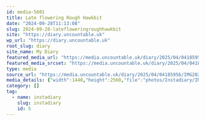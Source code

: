 ```yaml
---
id: media-5601
title: Late flowering Rough Hawkbit
date: "2024-09-28T11:13:08"
slug: 2024-09-28-latefloweringroughhawkbit
site: "https://diary.uncountable.uk"
wp_url: "https://diary.uncountable.uk"
root_slug: diary
site_name: My Diary
featured_media_url: "https://media.uncountable.uk/diary/2025/04/04185956/IMG20240928121308-scaled.webp"
featured_media_srcset: "https://media.uncountable.uk/diary/2025/04/04185956/IMG20240928121308-169x300.webp 169w, https://media.uncountable.uk/diary/2025/04/04185956/IMG20240928121308-576x1024.webp 576w, https://media.uncountable.uk/diary/2025/04/04185956/IMG20240928121308-150x150.webp 150w, https://media.uncountable.uk/diary/2025/04/04185956/IMG20240928121308-360x640.webp 360w, https://media.uncountable.uk/diary/2025/04/04185956/IMG20240928121308-scaled.webp 1440w"
type: media
source_url: "https://media.uncountable.uk/diary/2025/04/04185956/IMG20240928121308-scaled.webp"
media_details: {"width":1440,"height":2560,"file":"photos/Instadiary/IMG20240928121308-scaled.webp","filesize":183316,"sizes":{"medium":{"file":"IMG20240928121308-169x300.webp","width":169,"height":300,"filesize":8192,"mime_type":"image/webp","source_url":"https://media.uncountable.uk/diary/2025/04/04185956/IMG20240928121308-169x300.webp"},"large":{"file":"IMG20240928121308-576x1024.webp","width":576,"height":1024,"filesize":53544,"mime_type":"image/webp","source_url":"https://media.uncountable.uk/diary/2025/04/04185956/IMG20240928121308-576x1024.webp"},"thumbnail":{"file":"IMG20240928121308-150x150.webp","width":150,"height":150,"filesize":4572,"mime_type":"image/webp","source_url":"https://media.uncountable.uk/diary/2025/04/04185956/IMG20240928121308-150x150.webp"},"mobwidth":{"file":"IMG20240928121308-360x640.webp","width":360,"height":640,"filesize":23992,"mime_type":"image/webp","source_url":"https://media.uncountable.uk/diary/2025/04/04185956/IMG20240928121308-360x640.webp"},"full":{"file":"IMG20240928121308-scaled.webp","width":1440,"height":2560,"mime_type":"image/webp","source_url":"https://media.uncountable.uk/diary/2025/04/04185956/IMG20240928121308-scaled.webp"}},"image_meta":{"aperture":"0","credit":"","camera":"","caption":"","created_timestamp":"0","copyright":"","focal_length":"0","iso":"0","shutter_speed":"0","title":"","orientation":"0","keywords":[]},"original_image":"IMG20240928121308.webp"}
category: []
tag:
  - name: instadiary
    slug: instadiary
    id: 5
---
```


